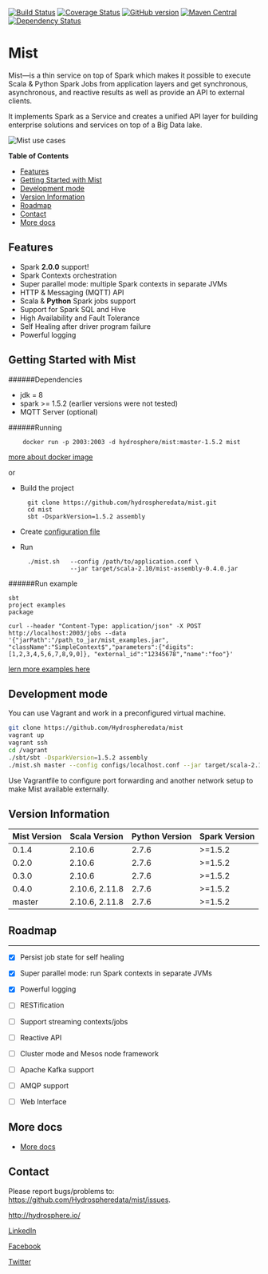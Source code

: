 [![Build Status](https://travis-ci.org/Hydrospheredata/mist.svg)](https://travis-ci.org/Hydrospheredata)
[![Coverage Status](https://coveralls.io/repos/github/Hydrospheredata/mist/badge.svg?branch=master)](https://coveralls.io/github/Hydrospheredata/mist?branch=master)
[![GitHub version](https://badge.fury.io/gh/hydrospheredata%2Fmist.svg)](https://badge.fury.io/gh/hydrospheredata%2Fmist) [![Maven Central](https://maven-badges.herokuapp.com/maven-central/io.hydrosphere/mist_2.10/badge.svg)](https://maven-badges.herokuapp.com/maven-central/io.hydrosphere/mist_2.10/)
[![Dependency Status](https://www.versioneye.com/user/projects/5710b0cdfcd19a0045441000/badge.svg?style=flat)](https://www.versioneye.com/user/projects/5710b0cdfcd19a0045441000)
# Mist

Mist—is a thin service on top of Spark which makes it possible to execute Scala & Python Spark Jobs from application layers and get synchronous, asynchronous, and reactive results as well as provide an API to external clients.

It implements Spark as a Service and creates a unified API layer for building enterprise solutions and services on top of a Big Data lake.

![Mist use cases](http://hydrosphere.io/wp-content/uploads/2016/06/Mist-scheme-1050x576.png)

**Table of Contents**
- [Features](#features)
- [Getting Started with Mist](#getting-started-with-mist)
- [Development mode](#development-mode)
- [Version Information](#version-information)
- [Roadmap](#roadmap)
- [Contact](#contact)
- [More docs](#more-docs)

## Features

- Spark **2.0.0** support!
- Spark Contexts orchestration
- Super parallel mode: multiple Spark contexts in separate JVMs
- HTTP & Messaging (MQTT) API
- Scala & **Python** Spark jobs support
- Support for Spark SQL and Hive
- High Availability and Fault Tolerance
- Self Healing after driver program failure
- Powerful logging

## Getting Started with Mist

######Dependencies
- jdk = 8
- spark >= 1.5.2 (earlier versions were not tested)
- MQTT Server (optional)

######Running   

        docker run -p 2003:2003 -d hydrosphere/mist:master-1.5.2 mist

[more about docker image](https://hub.docker.com/r/hydrosphere/mist/)

or

* Build the project

        git clone https://github.com/hydrospheredata/mist.git
        cd mist
        sbt -DsparkVersion=1.5.2 assembly 
    
* Create [configuration file](#configuration)
* Run

        ./mist.sh   --config /path/to/application.conf \
                    --jar target/scala-2.10/mist-assembly-0.4.0.jar


######Run example

```
sbt
project examples
package

curl --header "Content-Type: application/json" -X POST http://localhost:2003/jobs --data '{"jarPath":"/path_to_jar/mist_examples.jar", "className":"SimpleContext$","parameters":{"digits":[1,2,3,4,5,6,7,8,9,0]}, "external_id":"12345678","name":"foo"}'
```

[lern more examples here](/docs/code-examples.md)

## Development mode

You can use Vagrant and work in a preconfigured virtual machine.

```sh
git clone https://github.com/Hydrospheredata/mist
vagrant up
vagrant ssh
cd /vagrant
./sbt/sbt -DsparkVersion=1.5.2 assembly
./mist.sh master --config configs/localhost.conf --jar target/scala-2.11/mist-assembly-0.4.0.jar
```

Use Vagrantfile to configure port forwarding and another network setup to make Mist available externally.


## Version Information

| Mist Version   | Scala Version  | Python Version | Spark Version    |
|----------------|----------------|----------------|------------------|
| 0.1.4          | 2.10.6         | 2.7.6          | >=1.5.2          |
| 0.2.0          | 2.10.6         | 2.7.6          | >=1.5.2          |
| 0.3.0          | 2.10.6         | 2.7.6          | >=1.5.2          |
| 0.4.0          | 2.10.6, 2.11.8 | 2.7.6          | >=1.5.2          |
| master         | 2.10.6, 2.11.8 | 2.7.6          | >=1.5.2          |


## Roadmap

-----------------
- [x] Persist job state for self healing
- [x] Super parallel mode: run Spark contexts in separate JVMs
- [x] Powerful logging
- [ ] RESTification
- [ ] Support streaming contexts/jobs
- [ ] Reactive API
- [ ] Cluster mode and Mesos node framework
- [ ] Apache Kafka support
- [ ] AMQP support
- [ ] Web Interface


## More docs

- [More docs](/docs/README.md)


## Contact

Please report bugs/problems to: 
<https://github.com/Hydrospheredata/mist/issues>.

<http://hydrosphere.io/>

[LinkedIn](https://www.linkedin.com/company/hydrospherebigdata)

[Facebook](https://www.facebook.com/hydrosphere.io/)

[Twitter](https://twitter.com/hydrospheredata)

